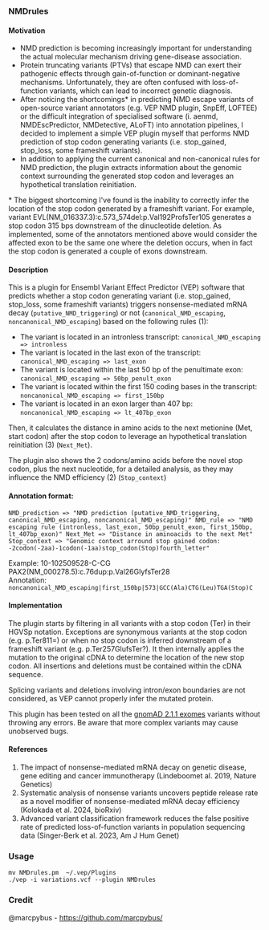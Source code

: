 ### NMDrules

#### Motivation

 - NMD prediction is becoming increasingly important for understanding the actual molecular mechanism driving gene-disease association.  
 - Protein truncating variants (PTVs) that escape NMD can exert their pathogenic effects through gain-of-function or dominant-negative mechanisms. Unfortunately, they are often confused with loss-of-function variants, which can lead to incorrect genetic diagnosis.
 - After noticing the shortcomings* in predicting NMD escape variants of open-source variant annotators (e.g. VEP NMD plugin, SnpEff, LOFTEE) or the difficult integration of specialised software (i. aenmd, NMDEscPredictor, NMDetective, ALoFT) into annotation pipelines, I decided to implement a simple VEP plugin myself that performs NMD prediction of stop codon generating variants (i.e. stop_gained, stop_loss, some frameshift variants).  
 - In addition to applying the current canonical and non-canonical rules for NMD prediction, the plugin extracts information about the genomic context surrounding the generated stop codon and leverages an hypothetical translation reinitiation.

 \* The biggest shortcoming I've found is the inability to correctly infer the location of the stop codon generated by a frameshift variant. For example, variant EVL(NM_016337.3):c.573_574del:p.Val192ProfsTer105 generates a stop codon 315 bps downstream of the dinucleotide deletion. As implemented, some of the annotators mentioned above would consider the affected exon to be the same one where the deletion occurs, when in fact the stop codon is generated a couple of exons downstream.

#### Description

This is a plugin for Ensembl Variant Effect Predictor (VEP) software that predicts whether a stop codon generating variant (i.e. stop_gained, stop_loss, some frameshift variants) triggers nonsense-mediated mRNA decay (`putative_NMD_triggering`) or not (`canonical_NMD_escaping`, `noncanonical_NMD_escaping`) based on the following rules (1):

* The variant is located in an intronless transcript: `canonical_NMD_escaping => intronless`
* The variant is located in the last exon of the transcript: `canonical_NMD_escaping => last_exon`
* The variant is located within the last 50 bp of the penultimate exon: `canonical_NMD_escaping => 50bp_penult_exon`
* The variant is located within the first 150 coding bases in the transcript: `noncanonical_NMD_escaping => first_150bp`
* The variant is located in an exon larger than 407 bp: `noncanonical_NMD_escaping => lt_407bp_exon`

Then, it calculates the distance in amino acids to the next metionine (Met, start codon) after the stop codon to leverage an hypothetical translation reinitiation (3) (`Next_Met`). 

The plugin also shows the 2 codons/amino acids before the novel stop codon, plus the next nucleotide, for a detailed analysis, as they may influence the NMD efficiency (2) (`Stop_context`)

#### Annotation format: 

``
NMD_prediction => "NMD prediction (putative_NMD_triggering, canonical_NMD_escaping, noncanonical_NMD_escaping)"
NMD_rule => "NMD escaping rule (intronless, last_exon, 50bp_penult_exon, first_150bp, lt_407bp_exon)"
Next_Met => "Distance in aminoacids to the next Met"
Stop_context => "Genomic context arround stop gained codon: -2codon(-2aa)-1codon(-1aa)stop_codon(Stop)fourth_letter"
``

Example:        10-102509528-C-CG 	PAX2(NM_000278.5):c.76dup:p.Val26GlyfsTer28  
Annotation:     `noncanonical_NMD_escaping|first_150bp|573|GCC(Ala)CTG(Leu)TGA(Stop)C`  

#### Implementation

The plugin starts by filtering in all variants with a stop codon (Ter) in their HGVSp notation. Exceptions are synonymous variants at the stop codon (e.g. p.Ter811=) or when no stop codon is inferred downstream of a frameshift variant (e.g. p.Ter257GlufsTer?). It then internally applies the mutation to the original cDNA to determine the location of the new stop codon. All insertions and deletions must be contained within the cDNA sequence.  

Splicing variants and deletions involving intron/exon boundaries are not considered, as VEP cannot properly infer the mutated protein.

This plugin has been tested on all the [gnomAD 2.1.1 exomes](https://storage.googleapis.com/gcp-public-data--gnomad/release/2.1.1/vcf/exomes/gnomad.exomes.r2.1.1.sites.vcf.bgz) variants without throwing any errors. Be aware that more complex variants may cause unobserved bugs.

#### References

1. The impact of nonsense-mediated mRNA decay on genetic disease, gene editing and cancer immunotherapy (Lindeboomet al. 2019, Nature Genetics)
2. Systematic analysis of nonsense variants uncovers peptide release rate as a novel modifier of nonsense-mediated mRNA decay efficiency (Kolokada et al. 2024, bioRxiv)
3. Advanced variant classification framework reduces the false positive rate of predicted loss-of-function variants in population sequencing data (Singer-Berk et al. 2023, Am J Hum Genet)

### Usage

```
mv NMDrules.pm  ~/.vep/Plugins
./vep -i variations.vcf --plugin NMDrules
```

### Credit

@marcpybus - https://github.com/marcpybus/

